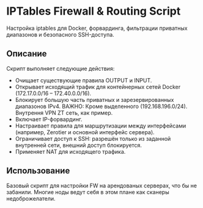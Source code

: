 # IPTables Firewall & Routing Script

Настройка iptables для Docker, форвардинга, фильтрации приватных диапазонов и безопасного SSH-доступа.

## Описание

Скрипт выполняет следующие действия:

- Очищает существующие правила OUTPUT и INPUT.
- Открывает исходящий трафик для контейнерных сетей Docker (172.17.0.0/16 – 172.40.0.0/16).
- Блокирует большую часть приватных и зарезервированных диапазонов IPv4. ВАЖНО: Кроме выделенного (192.168.196.0/24). Внутрення VPN ZT сеть, как пример.
- Включает IP-форвардинг.
- Настраивает правила для маршрутизации между интерфейсами (например, Zerotier и основной интерфейс сервера).
- Ограничивает доступ к SSH: разрешён только из заданной внутренней сети, внешний доступ блокируется.
- Применяет NAT для исходящего трафика.

## Использование

Базовый скрипт для настройки FW на арендованых серверах, что бы не забанили. Многие ноды ведут себя в этом плане как сканеры недоброжелатели.
